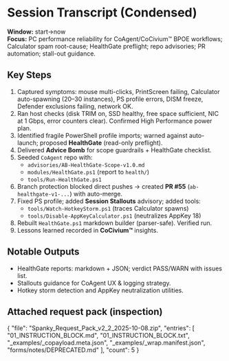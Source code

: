 # Session Transcript (Condensed)

**Window:** start→now  
**Focus:** PC performance reliability for CoAgent/CoCivium™ BPOE workflows; Calculator spam root-cause; HealthGate preflight; repo advisories; PR automation; stall-out guidance.

## Key Steps
1. Captured symptoms: mouse multi-clicks, PrintScreen failing, Calculator auto-spawning (20–30 instances), PS profile errors, DISM freeze, Defender exclusions failing, network OK.
2. Ran host checks (disk TRIM on, SSD healthy, free space sufficient, NIC at 1 Gbps, error counters clear). Confirmed High Performance power plan.
3. Identified fragile PowerShell profile imports; warned against auto-launch; proposed **HealthGate** (read-only preflight).
4. Delivered **Advice Bomb** for scope guardrails + HealthGate checklist.
5. Seeded `CoAgent` repo with:
   - `advisories/AB-HealthGate-Scope-v1.0.md`
   - `modules/HealthGate.ps1` (report to `health/`)
   - `tools/Run-HealthGate.ps1`
6. Branch protection blocked direct pushes → created **PR #55** (`ab-healthgate-v1-...`) with auto-merge.
7. Fixed PS profile; added **Session Stallouts** advisory; added tools:
   - `tools/Watch-HotkeyStorm.ps1` (traces Calculator spawns)
   - `tools/Disable-AppKeyCalculator.ps1` (neutralizes AppKey 18)
8. Rebuilt `HealthGate.ps1` markdown builder (parser-safe). Verified run.
9. Lessons learned recorded in **CoCivium™** insights.

## Notable Outputs
- HealthGate reports: markdown + JSON; verdict PASS/WARN with issues list.
- Stallouts guidance for CoAgent UX & logging strategy.
- Hotkey storm detection and AppKey neutralization utilities.

## Attached request pack (inspection)
{
  "file": "Spanky_Request_Pack_v2_2_2025-10-08.zip",
  "entries": [
    "01_INSTRUCTION_BLOCK.md",
    "01_INSTRUCTION_BLOCK.txt",
    "_examples/_copayload.meta.json",
    "_examples/_wrap.manifest.json",
    "forms/notes/DEPRECATED.md"
  ],
  "count": 5
}

